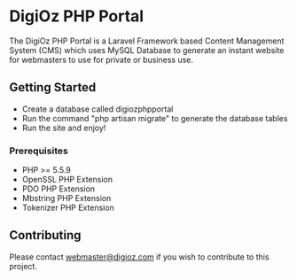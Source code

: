 ﻿# DigiOz PHP Portal

The DigiOz PHP Portal is a Laravel Framework based Content Management System (CMS) which uses MySQL Database to generate an instant website for webmasters to use for private or business use. 

## Getting Started

- Create a database called digiozphpportal
- Run the command "php artisan migrate" to generate the database tables
- Run the site and enjoy!

### Prerequisites

- PHP >= 5.5.9
- OpenSSL PHP Extension
- PDO PHP Extension
- Mbstring PHP Extension
- Tokenizer PHP Extension

## Contributing

Please contact webmaster@digioz.com if you wish to contribute to this project. 
